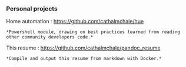 ### Personal projects

Home automation
:   https://github.com/cathalmchale/hue

    *Powershell module, drawing on best practices learned from reading other community developers code.*

This resume
:   https://github.com/cathalmchale/pandoc_resume

    *Compile and output this resume from markdown with Docker.*
